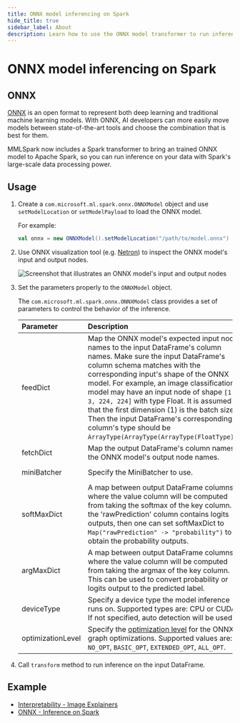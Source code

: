 ```yaml
---
title: ONNX model inferencing on Spark
hide_title: true
sidebar_label: About
description: Learn how to use the ONNX model transformer to run inference for an ONNX model on Spark.
---
```


# ONNX model inferencing on Spark

## ONNX

[ONNX](https://onnx.ai/) is an open format to represent both deep learning and traditional machine learning models. With ONNX, AI developers can more easily move models between state-of-the-art tools and choose the combination that is best for them.

MMLSpark now includes a Spark transformer to bring an trained ONNX model to Apache Spark, so you can run inference on your data with Spark's large-scale data processing power.

## Usage

1. Create a `com.microsoft.ml.spark.onnx.ONNXModel` object and use `setModelLocation` or `setModelPayload` to load the ONNX model.

    For example:

    ```scala
    val onnx = new ONNXModel().setModelLocation("/path/to/model.onnx")
    ```

2. Use ONNX visualization tool (e.g. [Netron](https://netron.app/)) to inspect the ONNX model's input and output nodes.

    ![Screenshot that illustrates an ONNX model's input and output nodes](https://mmlspark.blob.core.windows.net/graphics/ONNXModelInputsOutputs.png)

3. Set the parameters properly to the `ONNXModel` object.

    The `com.microsoft.ml.spark.onnx.ONNXModel` class provides a set of parameters to control the behavior of the inference.

    | Parameter         | Description                                                                                                                                                                                                                                                                                                                                                                                                                                                                                     | Default Value                                  |
    |:------------------|:------------------------------------------------------------------------------------------------------------------------------------------------------------------------------------------------------------------------------------------------------------------------------------------------------------------------------------------------------------------------------------------------------------------------------------------------------------------------------------------------|:-----------------------------------------------|
    | feedDict          | Map the ONNX model's expected input node names to the input DataFrame's column names. Make sure the input DataFrame's column schema matches with the corresponding input's shape of the ONNX model. For example, an image classification model may have an input node of shape `[1, 3, 224, 224]` with type Float. It is assumed that the first dimension (1) is the batch size. Then the input DataFrame's corresponding column's type should be `ArrayType(ArrayType(ArrayType(FloatType)))`. | None                                           |
    | fetchDict         | Map the output DataFrame's column names to the ONNX model's output node names.                                                                                                                                                                                                                                                                                                                                                                                                                  | None                                           |
    | miniBatcher       | Specify the MiniBatcher to use.                                                                                                                                                                                                                                                                                                                                                                                                                                                                 | `FixedMiniBatchTransformer` with batch size 10 |
    | softMaxDict       | A map between output DataFrame columns, where the value column will be computed from taking the softmax of the key column. If the 'rawPrediction' column contains logits outputs, then one can set softMaxDict to `Map("rawPrediction" -> "probability")` to obtain the probability outputs.                                                                                                                                                                                                    | None                                           |
    | argMaxDict        | A map between output DataFrame columns, where the value column will be computed from taking the argmax of the key column. This can be used to convert probability or logits output to the predicted label.                                                                                                                                                                                                                                                                                      | None                                           |
    | deviceType        | Specify a device type the model inference runs on. Supported types are: CPU or CUDA. If not specified, auto detection will be used.                                                                                                                                                                                                                                                                                                                                                             | None                                           |
    | optimizationLevel | Specify the [optimization level](https://onnxruntime.ai/docs/resources/graph-optimizations.html#graph-optimization-levels) for the ONNX graph optimizations. Supported values are: `NO_OPT`, `BASIC_OPT`, `EXTENDED_OPT`, `ALL_OPT`.                                                                                                                                                                                                                                                            | `ALL_OPT`                                      |

4. Call `transform` method to run inference on the input DataFrame.

## Example

- [Interpretability - Image Explainers](/docs/examples/model_interpretability/Interpretability%20-%20Image%20Explainers)
- [ONNX - Inference on Spark](/docs/features/onnx/ONNX%20-%20Inference%20on%20Spark)
